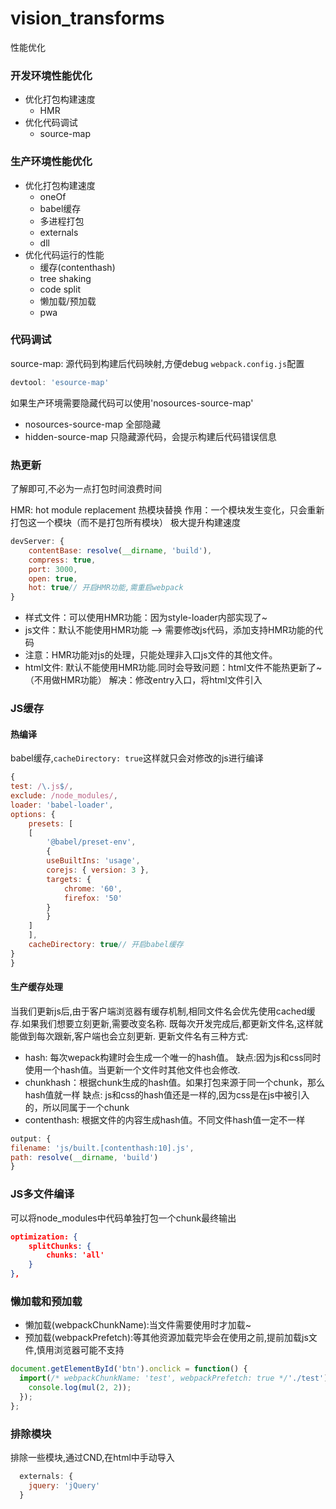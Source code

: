 # vision_transforms

性能优化
<!--more-->

### 开发环境性能优化
* 优化打包构建速度
  * HMR
* 优化代码调试
  * source-map

### 生产环境性能优化
* 优化打包构建速度
  * oneOf
  * babel缓存
  * 多进程打包
  * externals
  * dll
* 优化代码运行的性能
  * 缓存(contenthash)
  * tree shaking
  * code split
  * 懒加载/预加载
  * pwa



### 代码调试
source-map: 源代码到构建后代码映射,方便debug
`webpack.config.js`配置
```js
devtool: 'esource-map'
```
如果生产环境需要隐藏代码可以使用'nosources-source-map'
- nosources-source-map 全部隐藏
- hidden-source-map 只隐藏源代码，会提示构建后代码错误信息


### 热更新
了解即可,不必为一点打包时间浪费时间

HMR: hot module replacement 热模块替换
作用：一个模块发生变化，只会重新打包这一个模块（而不是打包所有模块） 
    极大提升构建速度

```js
devServer: {
    contentBase: resolve(__dirname, 'build'),
    compress: true,
    port: 3000,
    open: true,
    hot: true// 开启HMR功能,需重启webpack
}
```


- 样式文件：可以使用HMR功能：因为style-loader内部实现了~
- js文件：默认不能使用HMR功能 --> 需要修改js代码，添加支持HMR功能的代码
- 注意：HMR功能对js的处理，只能处理非入口js文件的其他文件。
- html文件: 默认不能使用HMR功能.同时会导致问题：html文件不能热更新了~ （不用做HMR功能）
解决：修改entry入口，将html文件引入


### JS缓存

#### 热编译
babel缓存,`cacheDirectory: true`这样就只会对修改的js进行编译  
```js
{
test: /\.js$/,
exclude: /node_modules/,
loader: 'babel-loader',
options: {
    presets: [
    [
        '@babel/preset-env',
        {
        useBuiltIns: 'usage',
        corejs: { version: 3 },
        targets: {
            chrome: '60',
            firefox: '50'
        }
        }
    ]
    ],
    cacheDirectory: true// 开启babel缓存
}
}
```
#### 生产缓存处理
当我们更新js后,由于客户端浏览器有缓存机制,相同文件名会优先使用cached缓存.如果我们想要立刻更新,需要改变名称.
既每次开发完成后,都更新文件名,这样就能做到每次跟新,客户端也会立刻更新.
更新文件名有三种方式:

- hash: 每次wepack构建时会生成一个唯一的hash值。
缺点:因为js和css同时使用一个hash值。当更新一个文件时其他文件也会修改.
- chunkhash：根据chunk生成的hash值。如果打包来源于同一个chunk，那么hash值就一样
缺点: js和css的hash值还是一样的,因为css是在js中被引入的，所以同属于一个chunk
- contenthash: 根据文件的内容生成hash值。不同文件hash值一定不一样    

```js
output: {
filename: 'js/built.[contenthash:10].js',
path: resolve(__dirname, 'build')
}
```


### JS多文件编译
可以将node_modules中代码单独打包一个chunk最终输出
```json
optimization: {
    splitChunks: {
        chunks: 'all'
    }
},
```

### 懒加载和预加载
- 懒加载(webpackChunkName):当文件需要使用时才加载~
- 预加载(webpackPrefetch):等其他资源加载完毕会在使用之前,提前加载js文件,慎用浏览器可能不支持
```js
document.getElementById('btn').onclick = function() {
  import(/* webpackChunkName: 'test', webpackPrefetch: true */'./test').then(({ mul }) => {//加载test.js模块
    console.log(mul(2, 2));
  });
};

```

### 排除模块
排除一些模块,通过CND,在html中手动导入

```js
  externals: {
    jquery: 'jQuery'
  }
```
